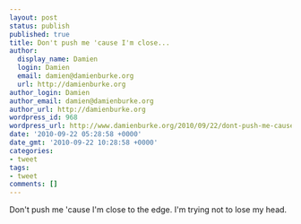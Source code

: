 ```yaml
---
layout: post
status: publish
published: true
title: Don't push me 'cause I'm close...
author:
  display_name: Damien
  login: Damien
  email: damien@damienburke.org
  url: http://damienburke.org
author_login: Damien
author_email: damien@damienburke.org
author_url: http://damienburke.org
wordpress_id: 968
wordpress_url: http://www.damienburke.org/2010/09/22/dont-push-me-cause-im-close/
date: '2010-09-22 05:28:58 +0000'
date_gmt: '2010-09-22 10:28:58 +0000'
categories:
- tweet
tags:
- tweet
comments: []
---
```

<p>Don't push me 'cause I'm close to the edge. I'm trying not to lose my head.</p>
